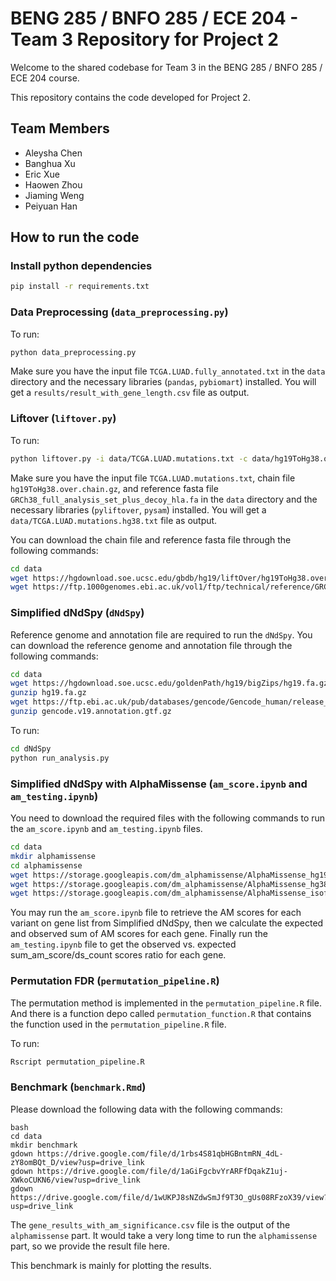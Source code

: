 # BENG 285 / BNFO 285 / ECE 204 - Team 3 Repository for Project 2

Welcome to the shared codebase for Team 3 in the BENG 285 / BNFO 285 / ECE 204 course.

This repository contains the code developed for Project 2.

## Team Members

- Aleysha Chen
- Banghua Xu
- Eric Xue
- Haowen Zhou
- Jiaming Weng
- Peiyuan Han

## How to run the code

### Install python dependencies
```bash
pip install -r requirements.txt
```

### Data Preprocessing (`data_preprocessing.py`)
To run:
```bash
python data_preprocessing.py
```
Make sure you have the input file `TCGA.LUAD.fully_annotated.txt` in the `data` directory and the necessary libraries (`pandas`, `pybiomart`) installed. You will get a `results/result_with_gene_length.csv` file as output. 

### Liftover (`liftover.py`)
To run:
```bash
python liftover.py -i data/TCGA.LUAD.mutations.txt -c data/hg19ToHg38.over.chain.gz -r data/GRCh38_full_analysis_set_plus_decoy_hla.fa -o data/TCGA.LUAD.mutations.hg38.txt
```
Make sure you have the input file `TCGA.LUAD.mutations.txt`, chain file `hg19ToHg38.over.chain.gz`, and reference fasta file `GRCh38_full_analysis_set_plus_decoy_hla.fa` in the `data` directory and the necessary libraries (`pyliftover`, `pysam`) installed. You will get a `data/TCGA.LUAD.mutations.hg38.txt` file as output. 

You can download the chain file and reference fasta file through the following commands:

```bash
cd data
wget https://hgdownload.soe.ucsc.edu/gbdb/hg19/liftOver/hg19ToHg38.over.chain.gz
wget https://ftp.1000genomes.ebi.ac.uk/vol1/ftp/technical/reference/GRCh38_reference_genome/GRCh38_full_analysis_set_plus_decoy_hla.fa
```

### Simplified dNdSpy (`dNdSpy`)
Reference genome and annotation file are required to run the `dNdSpy`. You can download the reference genome and annotation file through the following commands:
```bash
cd data
wget https://hgdownload.soe.ucsc.edu/goldenPath/hg19/bigZips/hg19.fa.gz
gunzip hg19.fa.gz
wget https://ftp.ebi.ac.uk/pub/databases/gencode/Gencode_human/release_19/gencode.v19.annotation.gtf.gz
gunzip gencode.v19.annotation.gtf.gz
```
To run:
```bash
cd dNdSpy
python run_analysis.py
```
### Simplified dNdSpy with AlphaMissense (`am_score.ipynb` and `am_testing.ipynb`)
You need to download the required files with the following commands to run the `am_score.ipynb` and `am_testing.ipynb` files.
```bash
cd data
mkdir alphamissense
cd alphamissense
wget https://storage.googleapis.com/dm_alphamissense/AlphaMissense_hg19.tsv.gz
wget https://storage.googleapis.com/dm_alphamissense/AlphaMissense_hg38.tsv.gz
wget https://storage.googleapis.com/dm_alphamissense/AlphaMissense_isoforms_hg38.tsv.gz
```
You may run the `am_score.ipynb` file to retrieve the AM scores for each variant on gene list from Simplified dNdSpy, then we calculate the expected and observed sum of AM scores for each gene. Finally run the `am_testing.ipynb` file to get the observed vs. expected sum_am_score/ds_count scores ratio for each gene.

### Permutation FDR (`permutation_pipeline.R`)
The permutation method is implemented in the `permutation_pipeline.R` file. And there is a function depo called `permutation_function.R` that contains the function used in the `permutation_pipeline.R` file.

To run:
```bash
Rscript permutation_pipeline.R
```

### Benchmark (`benchmark.Rmd`)
Please download the following data with the following commands:
```
bash
cd data
mkdir benchmark
gdown https://drive.google.com/file/d/1rbs4S81qbHGBntmRN_4dL-zY8omBQt_D/view?usp=drive_link
gdown https://drive.google.com/file/d/1aGiFgcbvYrARFfDqakZ1uj-XWkoCUKN6/view?usp=drive_link
gdown https://drive.google.com/file/d/1wUKPJ8sNZdwSmJf9T3O_gUs08RFzoX39/view?usp=drive_link
```
The `gene_results_with_am_significance.csv` file is the output of the `alphamissense` part. It would take a very long time to run the `alphamissense` part, so we provide the result file here.

This benchmark is mainly for plotting the results.